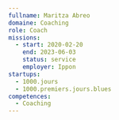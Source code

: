 ```yaml
---
fullname: Maritza Abreo
domaine: Coaching
role: Coach
missions:
  - start: 2020-02-20
    end: 2023-06-03
    status: service
    employer: Ippon
startups:
  - 1000.jours
  - 1000.premiers.jours.blues
competences:
  - Coaching
---
```

